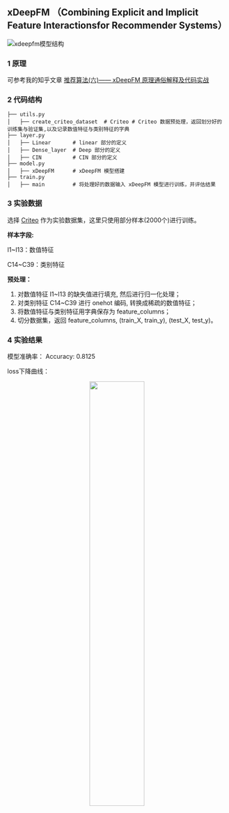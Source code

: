 ## xDeepFM （Combining Explicit and Implicit Feature Interactionsfor Recommender Systems）

![xdeepfm模型结构](https://cdn.jsdelivr.net/gh/jc-LeeHub/Recommend-System-tf2.0@master/image/xdeepfm.png)


### 1 原理

可参考我的知乎文章 [推荐算法(六)—— xDeepFM 原理通俗解释及代码实战](https://zhuanlan.zhihu.com/p/371849616)

### 2 代码结构

```shell
├── utils.py   
│   ├── create_criteo_dataset  # Criteo # Criteo 数据预处理，返回划分好的训练集与验证集,以及记录数值特征与类别特征的字典
├── layer.py  
│   ├── Linear       # linear 部分的定义
│   ├── Dense_layer  # Deep 部分的定义
│   ├── CIN          # CIN 部分的定义
├── model.py  
│   ├── xDeepFM      # xDeepFM 模型搭建
├── train.py 
│   ├── main         # 将处理好的数据输入 xDeepFM 模型进行训练，并评估结果
```

### 3 实验数据

选择 [Criteo](https://github.com/jc-LeeHub/Recommend-System-TF2.0/blob/master/Data/train.txt) 作为实验数据集，这里只使用部分样本(2000个)进行训练。

**样本字段:**

I1~I13：数值特征

C14~C39：类别特征

**预处理：**
1. 对数值特征 I1~I13 的缺失值进行填充, 然后进行归一化处理；
2. 对类别特征 C14~C39 进行 onehot 编码, 转换成稀疏的数值特征；
3. 将数值特征与类别特征用字典保存为 feature_columns；
3. 切分数据集，返回 feature_columns, (train_X, train_y), (test_X, test_y)。

### 4 实验结果

模型准确率： Accuracy: 0.8125

loss下降曲线：

<div align=center><img src="https://cdn.jsdelivr.net/gh/jc-LeeHub/Recommend-System-tf2.0@master/image/xdeepfm_loss.png" width="50%;" style="float:center"/></div>

